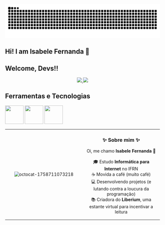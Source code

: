 <p align="center">
    <img src="https://raw.githubusercontent.com/Isa-fee/Isa-fee/output/snake.svg" alt="Snake animation" />
</p>

## Hi! I am Isabele Fernanda 👋
## Welcome, Devs!!


<div align="center">
<a href="https://github.com/Isa-fee">
<img loading="lazy" height="180em"
     src="https://github-readme-stats.vercel.app/api/top-langs/?username=Isa-fee&layout=compact&langs_count=7&title_color=FF69B4&text_color=4B3B6C&icon_color=FF69B4&bg_color=8A79AF,DAA0F2,FDE1EB&border_color=B19CD9"/>
<img loading="lazy" height="180em"
     src="https://github-readme-stats.vercel.app/api?username=Isa-fee&show_icons=true&include_all_commits=true&count_private=true&title_color=FF69B4&text_color=4B3B6C&icon_color=FF69B4&bg_color=8A79AF,DAA0F2,FDE1EB&border_color=B19CD9"/>
</a>
</div>




## Ferramentas e Tecnologias

<img src="https://cdn.jsdelivr.net/gh/devicons/devicon@latest/icons/python/python-original-wordmark.svg" width="60" height="60"/> <img src="https://cdn.jsdelivr.net/gh/devicons/devicon@latest/icons/html5/html5-original-wordmark.svg" width="60" height="60"/> <img src="https://cdn.jsdelivr.net/gh/devicons/devicon@latest/icons/css3/css3-original-wordmark.svg" width="60" height="60"/>

<table align="center">
  <tr>
    <td  align="center">
      <img width="500" height="500" alt="octocat-1758711073218" src="https://github.com/user-attachments/assets/a04d36af-f02c-489d-8c8c-26bc18bb3b05" />
    </td>
    <td  align="center" width="50%">
      <h3>✨ Sobre mim ✨</h3>
        <p>
          Oi, me chamo <b>Isabele Fernanda</b> 👋<br><br>
          🎓 Estudo <b>Informática para Internet</b> no IFRN<br>
          ☕ Movida a café (muito café)<br>
          💻 Desenvolvendo projetos (e lutando contra a loucura da programação) <br>
          📚 Criadora do <b>Liberium</b>, uma estante virtual para incentivar a leitura
        </p>
      </p>
    </td>
  </tr>
</table>

          

